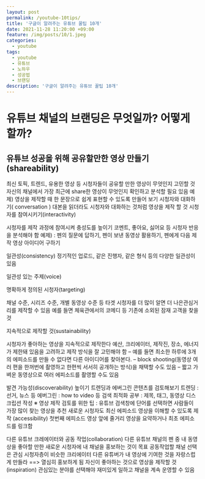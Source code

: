 ```yaml
---
layout: post
permalink: /youtube-10tips/
title: '구글이 알려주는 유튜브 꿀팁 10개'
date: 2021-11-28 11:20:00 +09:00
feature: /img/posts/10/1.jpeg
categories:
  - youtube
tags:
  - youtube
  - 유튜브
  - 노하우
  - 성공법
  - 브랜딩
description: '구글이 알려주는 유튜브 꿀팁 10개'
---
```


<h1>유튜브 채널의 브랜딩은 무엇일까? 어떻게 할까?</h1>

<h2>유튜브 성공을 위해 공유할만한 영상 만들기(shareability)</h2>

최신 토픽, 트렌드, 유용한 영상 등 시청자들이 공유할 만한 영상이 무엇인지 고민할 것
자신의 채널에서 가장 최근에 share한 영상이 무엇인지 확인하고 분석할 필요 있음
예제) 영상을 제작할 때 한 문장으로 쉽게 표현할 수 있도록 만들어 보기
시청자와 대화하기( conversation )
대본을 읽더라도 시청자와 대화하는 것처럼 영상을 제작 할 것
시청자를 참여시키기(interactivity)

시청자를 제작 과정에 참여시켜 충성도를 높이기
코멘트, 좋아요, 싫어요 등 시청자 반응을 분석해야 함
예제) : 펜의 질문에 답하기, 펜이 보낸 동영상 활용하기, 펜에게 다음 제작 영상 아이디어 구하기

일관성(consistency)
정기적인 업로드, 같은 진행자, 같은 형식 등의 다양한 일관성이 있음

일관성 있는 주제(voice)

명확하게 정의된 시청자(targeting)

채널 수준, 시리즈 수준, 개별 동영상 수준 등
타겟 시청자를 더 많이 알면 더 나은관심거리를 제작할 수 있음
예를 들면 체육관에서의 코메디 등
기존에 소외된 잠재 고객을 찾을 것

지속적으로 제작할 것(sustainability)

시청자가 좋아하는 영상을 지속적으로 제작한다
예산, 크리에이터, 제작진, 장소, 에너지가 제한돼 있음을 고려하고 제작 방식을 잘 고민해야 함
– 예를 들면 최소한 하루에 3개의 에피소드를 만들 수 없다면 다른 아이디어를 찾아본다.
– block shooting(동영상 여러 편을 한꺼번에 촬영하고 한편씩 서서히 공개하는 방식)을 채택할 수도 있음
– 짧고 가벼운 동영상으로 여러 에피소드를 촬영할 수도 있음

발견 가능성(discoverability) 높이기
트렌딩과 에버그린 콘텐츠를 검토해보기
트렌딩 : 선거, 뉴스 등
에버그린 : how to video 등
검색 최적화 공부 : 제목, 태그, 동영상 디스크립션 작성
※ 영상 제작 검토를 위한 팁 : 유튜브 검색창에 단어를 선택하면 사람들이 가장 많이 찾는 영상을 추천
새로운 시청자도 최신 에피소드 영상을 이해할 수 있도록 제작 (accessibility)
첫번째 에피소드 영상 앞에 줄거리 영상을 요약하거나 최초 에피소드를 링크함

다른 유튜브 크레에이터와 공동 작업(collaboration)
다른 유튜브 채널의 펜 중 내 동영상을 좋아할 만한 새로운 시청자에 내 채널을 홍보하는 것이 목표
공동작업할 채널 선택은 관심 시청자층이 비슷한 크리에이터
다른 유튜버가 내 영상에 기여한 것을 자랑스럽게 만들라 ==> 열심히 홍보하게 됨
자신이 좋아하는 것으로 영상을 제작할 것(inspiration)
관심있는 분야를 선택해야 재미있게 일하고 채널을 계속 운영할 수 있음

